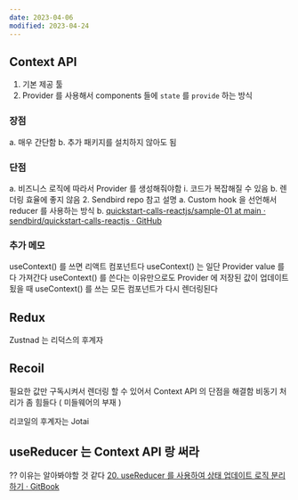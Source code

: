 ```yaml
---
date: 2023-04-06
modified: 2023-04-24
---
```


## Context API

1. 기본 제공 툴
2. Provider 를 사용해서 components 들에 `state` 를 `provide` 하는 방식

### 장점

a. 매우 간단함
b. 추가 패키지를 설치하지 않아도 됨

### 단점

a. 비즈니스 로직에 따라서 Provider 를 생성해줘야함
i. 코드가 복잡해질 수 있음
b. 렌더링 효율에 좋지 않음 2. Sendbird repo 참고 설명
a. Custom hook 을 선언해서 reducer 를 사용하는 방식
b. [quickstart-calls-reactjs/sample-01 at main · sendbird/quickstart-calls-reactjs · GitHub](https://github.com/sendbird/quickstart-calls-reactjs/tree/main/sample-01)

### 추가 메모

useContext() 를 쓰면 리액트 컴포넌트다
useContext() 는 일단 Provider value 를 다 가져간다
useContext() 를 쓴다는 이유만으로도 Provider 에 저장된 값이 업데이트 됬을 때 useContext() 를 쓰는 모든 컴포넌트가 다시 렌더링된다

## Redux

Zustnad 는 리덕스의 후계자

## Recoil

필요한 값만 구독시켜서 렌더링 할 수 있어서 Context API 의 단점을 해결함
비동기 처리가 좀 힘들다 ( 미들웨어의 부재 )

리코일의 후계자는 Jotai

## useReducer 는 Context API 랑 써라

?? 이유는 알아봐야할 것 같다
[20. useReducer 를 사용하여 상태 업데이트 로직 분리하기 · GitBook](https://react.vlpt.us/basic/20-useReducer.html)
